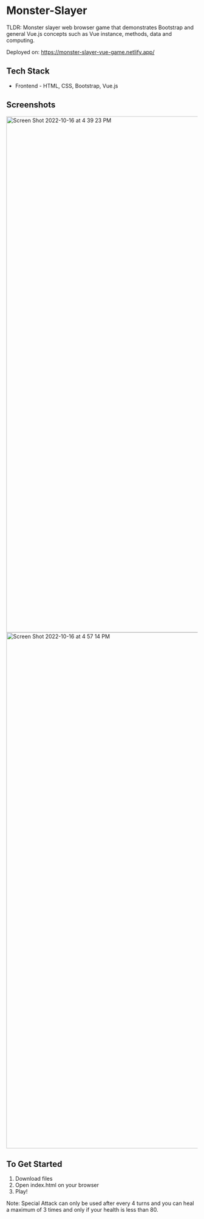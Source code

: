 # Monster-Slayer
TLDR: Monster slayer web browser game that demonstrates Bootstrap and general Vue.js concepts such as Vue instance, methods, data and computing.

Deployed on: https://monster-slayer-vue-game.netlify.app/

## Tech Stack 
* Frontend - HTML, CSS, Bootstrap, Vue.js 

## Screenshots
<img width="1360" alt="Screen Shot 2022-10-16 at 4 39 23 PM" src="https://user-images.githubusercontent.com/86020207/196027062-b3eb6fc1-20fa-4551-ac99-c374993647e5.png">
<img width="1360" alt="Screen Shot 2022-10-16 at 4 57 14 PM" src="https://user-images.githubusercontent.com/86020207/196027066-616ac0f7-36fb-4f40-80e6-e9cf96411fe5.png">

## To Get Started 
1. Download files
2. Open index.html on your browser
3. Play!

Note: Special Attack can only be used after every 4 turns and you can heal a maximum of 3 times and only if your health is less than 80.

